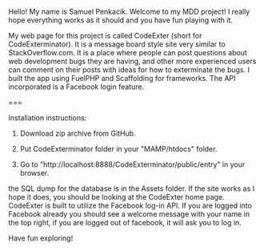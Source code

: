 Hello! My name is Samuel Penkacik. Welcome to my MDD project! I really hope everything works as it should and you have fun playing with it.


My web page for this project is called CodeExter (short for CodeExterminator). It is a message board style site very similar to StackOverflow.com. It is a place where people can post questions about web development bugs they are having, and other more experienced users can comment on their posts with ideas for how to exterminate the bugs. I built the app using FuelPHP and Scaffolding for frameworks. The API incorporated is a Facebook login feature.

===

Installation instructions:

1. Download zip archive from GitHub.

2. Put CodeExterminator folder in your "MAMP/htdocs" folder.

3. Go to "http://localhost:8888/CodeExterminator/public/entry" in your browser.

the SQL dump for the database is in the Assets folder. If the site works as I hope it does, you should be looking at the CodeExter home page. CodeExter is built to utilize the Facebook log-in API. If you are logged into Facebook already you should see a welcome message with your name in the top right, if you are logged out of facebook, it will ask you to log in.

Have fun exploring!